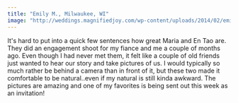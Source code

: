 ```yaml
---
title: "Emily M., Milwaukee, WI"
image: "http://weddings.magnifiedjoy.com/wp-content/uploads/2014/02/emily-nick-feature-480x375.jpg"
---
```

It's hard to put into a quick few sentences how great Maria and En Tao are. They did an engagement shoot for my fiance and me a couple of months ago. Even though I had never met them, it felt like a couple of old friends just wanted to hear our story and take pictures of us. I would typically so much rather be behind a camera than in front of it, but these two made it comfortable to be natural..even if my natural is still kinda awkward. The pictures are amazing and one of my favorites is being sent out this week as an invitation!